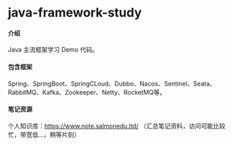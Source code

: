 # java-framework-study

#### 介绍
Java 主流框架学习 Demo 代码。

#### 包含框架
Spring、SpringBoot、SpringCLoud、Dubbo、Nacos、Sentinel、Seata、RabbitMQ、Kafka、Zookeeper、Netty、RocketMQ等。

#### 笔记资源

个人知识库：<https://www.note.salmonedu.ltd/> （汇总笔记资料，访问可能比较忙，带宽低...，稍等片刻）
